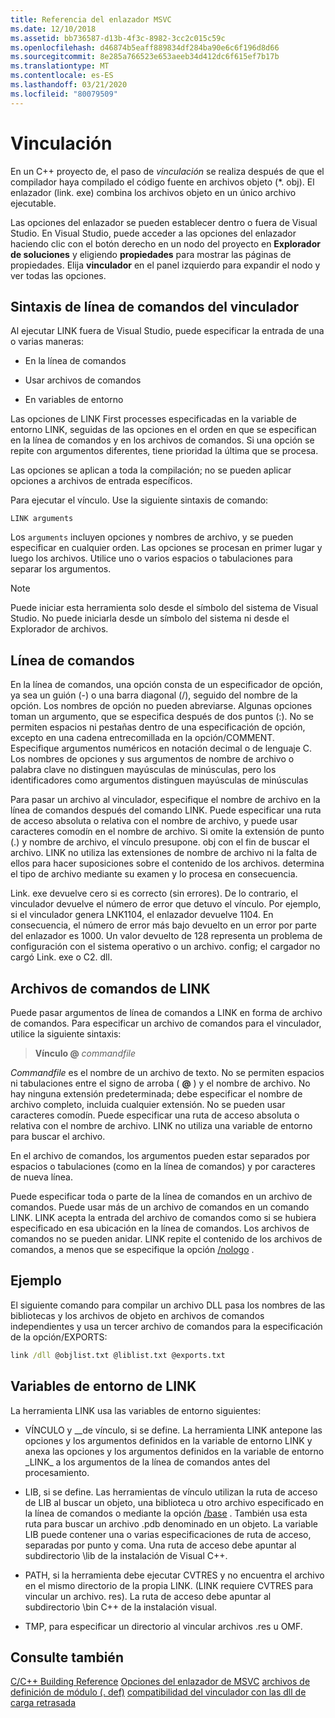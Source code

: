 ```yaml
---
title: Referencia del enlazador MSVC
ms.date: 12/10/2018
ms.assetid: bb736587-d13b-4f3c-8982-3cc2c015c59c
ms.openlocfilehash: d46874b5eaff889834df284ba90e6c6f196d8d66
ms.sourcegitcommit: 8e285a766523e653aeeb34d412dc6f615ef7b17b
ms.translationtype: MT
ms.contentlocale: es-ES
ms.lasthandoff: 03/21/2020
ms.locfileid: "80079509"
---
```

# <a name="linking"></a>Vinculación

En un C++ proyecto de, el paso de *vinculación* se realiza después de que el compilador haya compilado el código fuente en archivos objeto (*. obj). El enlazador (link. exe) combina los archivos objeto en un único archivo ejecutable.

Las opciones del enlazador se pueden establecer dentro o fuera de Visual Studio. En Visual Studio, puede acceder a las opciones del enlazador haciendo clic con el botón derecho en un nodo del proyecto en **Explorador de soluciones** y eligiendo **propiedades** para mostrar las páginas de propiedades. Elija **vinculador** en el panel izquierdo para expandir el nodo y ver todas las opciones.

## <a name="linker-command-line-syntax"></a>Sintaxis de línea de comandos del vinculador

Al ejecutar LINK fuera de Visual Studio, puede especificar la entrada de una o varias maneras:

- En la línea de comandos

- Usar archivos de comandos

- En variables de entorno

Las opciones de LINK First processes especificadas en la variable de entorno LINK, seguidas de las opciones en el orden en que se especifican en la línea de comandos y en los archivos de comandos. Si una opción se repite con argumentos diferentes, tiene prioridad la última que se procesa.

Las opciones se aplican a toda la compilación; no se pueden aplicar opciones a archivos de entrada específicos.

Para ejecutar el vínculo. Use la siguiente sintaxis de comando:

```
LINK arguments
```

Los `arguments` incluyen opciones y nombres de archivo, y se pueden especificar en cualquier orden. Las opciones se procesan en primer lugar y luego los archivos. Utilice uno o varios espacios o tabulaciones para separar los argumentos.

> [!NOTE]
>  Puede iniciar esta herramienta solo desde el símbolo del sistema de Visual Studio. No puede iniciarla desde un símbolo del sistema ni desde el Explorador de archivos.

## <a name="command-line"></a>Línea de comandos

En la línea de comandos, una opción consta de un especificador de opción, ya sea un guión (-) o una barra diagonal (/), seguido del nombre de la opción. Los nombres de opción no pueden abreviarse. Algunas opciones toman un argumento, que se especifica después de dos puntos (:). No se permiten espacios ni pestañas dentro de una especificación de opción, excepto en una cadena entrecomillada en la opción/COMMENT. Especifique argumentos numéricos en notación decimal o de lenguaje C. Los nombres de opciones y sus argumentos de nombre de archivo o palabra clave no distinguen mayúsculas de minúsculas, pero los identificadores como argumentos distinguen mayúsculas de minúsculas

Para pasar un archivo al vinculador, especifique el nombre de archivo en la línea de comandos después del comando LINK. Puede especificar una ruta de acceso absoluta o relativa con el nombre de archivo, y puede usar caracteres comodín en el nombre de archivo. Si omite la extensión de punto (.) y nombre de archivo, el vínculo presupone. obj con el fin de buscar el archivo. LINK no utiliza las extensiones de nombre de archivo ni la falta de ellos para hacer suposiciones sobre el contenido de los archivos. determina el tipo de archivo mediante su examen y lo procesa en consecuencia.

Link. exe devuelve cero si es correcto (sin errores).  De lo contrario, el vinculador devuelve el número de error que detuvo el vínculo.  Por ejemplo, si el vinculador genera LNK1104, el enlazador devuelve 1104.  En consecuencia, el número de error más bajo devuelto en un error por parte del enlazador es 1000.  Un valor devuelto de 128 representa un problema de configuración con el sistema operativo o un archivo. config; el cargador no cargó Link. exe o C2. dll.

## <a name="link-command-files"></a>Archivos de comandos de LINK

Puede pasar argumentos de línea de comandos a LINK en forma de archivo de comandos. Para especificar un archivo de comandos para el vinculador, utilice la siguiente sintaxis:

> **Vínculo \@** <em>commandfile</em>

*Commandfile* es el nombre de un archivo de texto. No se permiten espacios ni tabulaciones entre el signo de arroba ( **\@** ) y el nombre de archivo. No hay ninguna extensión predeterminada; debe especificar el nombre de archivo completo, incluida cualquier extensión. No se pueden usar caracteres comodín. Puede especificar una ruta de acceso absoluta o relativa con el nombre de archivo. LINK no utiliza una variable de entorno para buscar el archivo.

En el archivo de comandos, los argumentos pueden estar separados por espacios o tabulaciones (como en la línea de comandos) y por caracteres de nueva línea.

Puede especificar toda o parte de la línea de comandos en un archivo de comandos. Puede usar más de un archivo de comandos en un comando LINK. LINK acepta la entrada del archivo de comandos como si se hubiera especificado en esa ubicación en la línea de comandos. Los archivos de comandos no se pueden anidar. LINK repite el contenido de los archivos de comandos, a menos que se especifique la opción [/nologo](nologo-suppress-startup-banner-linker.md) .

## <a name="example"></a>Ejemplo

El siguiente comando para compilar un archivo DLL pasa los nombres de las bibliotecas y los archivos de objeto en archivos de comandos independientes y usa un tercer archivo de comandos para la especificación de la opción/EXPORTS:

```cmd
link /dll @objlist.txt @liblist.txt @exports.txt
```

## <a name="link-environment-variables"></a>Variables de entorno de LINK

La herramienta LINK usa las variables de entorno siguientes:

- VÍNCULO y \_\_de vínculo, si se define. La herramienta LINK antepone las opciones y los argumentos definidos en la variable de entorno LINK y anexa las opciones y los argumentos definidos en la variable de entorno \_LINK\_ a los argumentos de la línea de comandos antes del procesamiento.

- LIB, si se define. Las herramientas de vínculo utilizan la ruta de acceso de LIB al buscar un objeto, una biblioteca u otro archivo especificado en la línea de comandos o mediante la opción [/base](base-base-address.md) . También usa esta ruta para buscar un archivo .pdb denominado en un objeto. La variable LIB puede contener una o varias especificaciones de ruta de acceso, separadas por punto y coma. Una ruta de acceso debe apuntar al subdirectorio \lib de la instalación de Visual C++.

- PATH, si la herramienta debe ejecutar CVTRES y no encuentra el archivo en el mismo directorio de la propia LINK. (LINK requiere CVTRES para vincular un archivo. res). La ruta de acceso debe apuntar al subdirectorio \bin C++ de la instalación visual.

- TMP, para especificar un directorio al vincular archivos .res u OMF.

## <a name="see-also"></a>Consulte también

[C/C++ Building Reference](c-cpp-building-reference.md)
[Opciones del enlazador de MSVC](linker-options.md)
[archivos de definición de módulo (. def)](module-definition-dot-def-files.md)
[compatibilidad del vinculador con las dll de carga retrasada](linker-support-for-delay-loaded-dlls.md)
